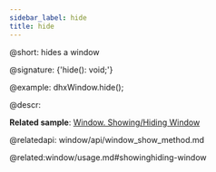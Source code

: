 ```yaml
---
sidebar_label: hide
title: hide
---          
```


@short: hides a window

@signature: {'hide(): void;'}

@example:
dhxWindow.hide();



@descr:


**Related sample**: [Window. Showing/Hiding Window](https://snippet.dhtmlx.com/ee2vf9xw)

@relatedapi:
window/api/window_show_method.md

@related:window/usage.md#showinghiding-window
